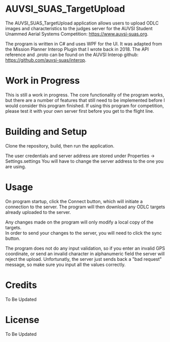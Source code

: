 # AUVSI_SUAS_TargetUpload
The AUVSI_SUAS_TargetUpload application allows users to upload ODLC images and characteristics to the judges server for the AUVSI Student Unammed Aerial Systems Competition: https://www.auvsi-suas.org.

The program is written in C# and uses WPF for the UI. It was adapted from the Mission Planner Interop Plugin that I wrote back in 2018.
The API reference and .proto can be found on the AUVSI Interop github: https://github.com/auvsi-suas/interop. 

# Work in Progress
This is still a work in progress. The core functionality of the program works, but there are a number of features that still need to be implemented before I would consider this program finished. If using this program for competition, please test it with your own server first before you get to the flight line.

# Building and Setup
Clone the repository, build, then run the application. 

The user credentials and server address are stored under Properties -> Settings.settings 
You will have to change the server address to the one you are using.

# Usage
On program startup, click the Connect button, which will initiate a connection to the server. The program will then download any ODLC targets already uploaded to the server. 

Any changes made on the program will only modify a local copy of the targets.  
In order to send your changes to the server, you will need to click the sync button.    

The program does not do any input validation, so if you enter an invalid GPS coordinate, or send an invalid character in alphanumeric field the server will reject the upload. Unfortunatly, the server just sends back a "bad request" message, so make sure you input all the values correctly. 

# Credits
To Be Updated 

# License
To Be Updated 


